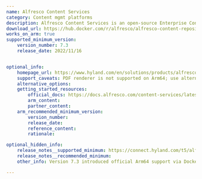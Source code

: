 ```yaml
---
name: Alfresco Content Services
category: Content mgmt platforms
description: Alfresco Content Services is an open-source Enterprise Content Management (ECM) platform enabling organizations to manage, store, collaborate, and automate workflows around digital content such as documents and records. It supports seamless integration with enterprise systems, cloud services, and third-party tools.
download_url: https://hub.docker.com/r/alfresco/alfresco-content-repository-community/tags
works_on_arm: true
supported_minimum_version:
    version_number: 7.3
    release_date: 2022/11/16


optional_info:
    homepage_url: https://www.hyland.com/en/solutions/products/alfresco-platform
    support_caveats: PDF renderer is not supported on Arm64; use alternatives or build manually. LibreOffice and ImageMagick must be installed separately as they are not bundled for Arm64.
    alternative_options:
    getting_started_resources:
        official_docs: https://docs.alfresco.com/content-services/latest/
        arm_content:
        partner_content:
    arm_recommended_minimum_version:
        version_number:
        release_date:
        reference_content:
        rationale:

optional_hidden_info:
    release_notes__supported_minimum: https://connect.hyland.com/t5/alfresco-blog/alfresco-7-3-alfresco-docker-images-aarch64-arm64-support/ba-p/123654
    release_notes__recommended_minimum:
    other_info: Version 7.3 introduced official Arm64 support via Docker images and is suitable for production use on Arm systems.

---
```

